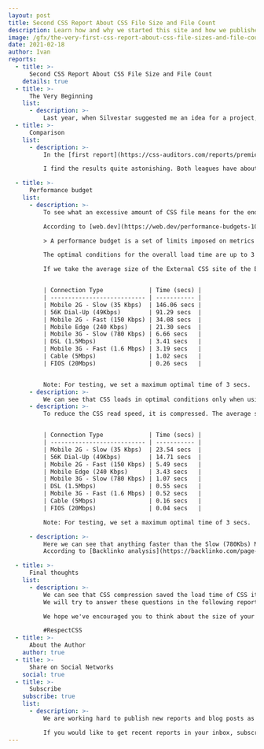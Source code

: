 ```yaml
---
layout: post
title: Second CSS Report About CSS File Size and File Count
description: Learn how and why we started this site and how we published our first report about file sizes in Premier League sites.
image: /gfx/the-very-first-css-report-about-css-file-sizes-and-file-count.jpg
date: 2021-02-18
author: Ivan
reports:
  - title: >-
      Second CSS Report About CSS File Size and File Count
    details: true
  - title: >-
      The Very Beginning
    list:
      - description: >-
          Last year, when Silvestar suggested me an idea for a project, I was thrilled. Since we share the same passion and love for CSS, I wanted to see where this would take us and what I would learn along the way.
  - title: >-
      Comparison
    list:
      - description: >-
          In the [first report](https://css-auditors.com/reports/premier-league-2021-02/), we looked at CSS file size and file count of the Premier League. We feel we can’t get all the answers by analyzing just one league, so we decided to make a comparison with another. For comparison, I opted for the Bundesliga even though I could use any other football league.

          I find the results quite astonishing. Both leagues have about the same amount of CSS and both use it in excessive amounts. Although some clubs meet the rules of good practice of using CSS, we looked at the league in general.

  - title: >-
      Performance budget
    list:
      - description: >-
          To see what an excessive amount of CSS file means for the end user, I decided to do a performance test of Bundesliga. I would emphasize that for a realistic performance budget all website items should be included such as HTML, JS, Images, Video and Fonts. We are based exclusively on CSS.

          According to [web.dev](https://web.dev/performance-budgets-101/) performance budget definition is:

          > A performance budget is a set of limits imposed on metrics that affect site performance. This could be the total size of a page, the time it takes to load on a mobile network, or even the number of HTTP requests that are sent. Defining a budget helps get the web performance conversation started. It serves as a point of reference for making decisions about design, technology, and adding features.

          The optimal conditions for the overall load time are up to 3 seconds. Although all website items are viewed for overall load, I repeat, we will only focus on CSS’s load speed.

          If we take the average size of the External CSS site of the Bundesliga, which is 639KB, we get the following load speeds according to [Performance budget](https://www.performancebudget.io/):


          | Connection Type             | Time (secs) |
          | --------------------------- | ----------- |
          | Mobile 2G - Slow (35 Kbps)  | 146.06 secs |
          | 56K Dial-Up (49Kbps)        | 91.29 secs  |
          | Mobile 2G - Fast (150 Kbps) | 34.08 secs  |
          | Mobile Edge (240 Kbps)      | 21.30 secs  |
          | Mobile 3G - Slow (780 Kbps) | 6.66 secs   |
          | DSL (1.5Mbps)               | 3.41 secs   |
          | Mobile 3G - Fast (1.6 Mbps) | 3.19 secs   |
          | Cable (5Mbps)               | 1.02 secs   |
          | FIOS (20Mbps)               | 0.26 secs   |


          Note: For testing, we set a maximum optimal time of 3 secs.
      - description: >-
          We can see that CSS loads in optimal conditions only when using Cable (5Mbps) and FIOS (20Mbps) network. The performance budget tool does not show Mobile 4G speed, but I could conclude that it will also meet the speed requirements.
      - description: >-
          To reduce the CSS read speed, it is compressed. The average size of a Gzip CSS Bundesliga site is ~103.14KB. If we take this value, we get the following results:


          | Connection Type             | Time (secs) |
          | --------------------------- | ----------- |
          | Mobile 2G - Slow (35 Kbps)  | 23.54 secs  |
          | 56K Dial-Up (49Kbps)        | 14.71 secs  |
          | Mobile 2G - Fast (150 Kbps) | 5.49 secs   |
          | Mobile Edge (240 Kbps)      | 3.43 secs   |
          | Mobile 3G - Slow (780 Kbps) | 1.07 secs   |
          | DSL (1.5Mbps)               | 0.55 secs   |
          | Mobile 3G - Fast (1.6 Mbps) | 0.52 secs   |
          | Cable (5Mbps)               | 0.16 secs   |
          | FIOS (20Mbps)               | 0.04 secs   |

          Note: For testing, we set a maximum optimal time of 3 secs.

      - description: >-
          Here we can see that anything faster than the Slow (780Kbs) Mobile 3G network meets the CSS reading criteria.
          According to [Backlinko analysis](https://backlinko.com/page-speed-stats#load-time-and-compression-level), we can see that compression will not always achieve optimal and desired results.

  - title: >-
      Final thoughts
    list:
      - description: >-
          We can see that CSS compression saved the load time of CSS itself, but that still doesn’t give us an answer to the question of why it is necessary to use excessive CSS for a Bundesliga or Premier League site. How much of that CSS is actually used? Has this huge CSS been created over the years?
          We will try to answer these questions in the following reports.

          We hope we've encouraged you to think about the size of your CSS code.

          #RespectCSS
  - title: >-
      About the Author
    author: true
  - title: >-
      Share on Social Networks
    social: true
  - title: >-
      Subscribe
    subscribe: true
    list:
      - description: >-
          We are working hard to publish new reports and blog posts as soon as possible.

          If you would like to get recent reports in your inbox, subscribe here!
---
```

